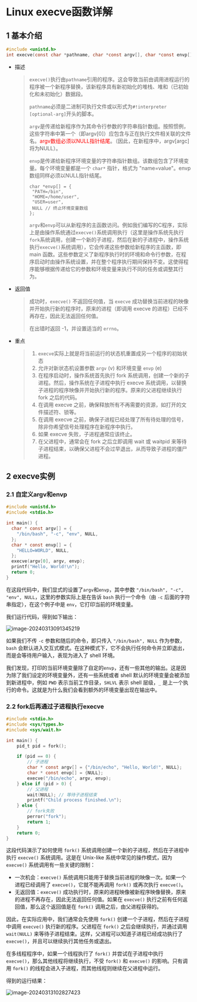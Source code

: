 # Linux execve函数详解

## 1 基本介绍

```c
#include <unistd.h>
int execve(const char *pathname, char *const argv[], char *const envp[]);
```

* 描述

	> `execve()`执行由`pathname`引用的程序。这会导致当前由调用进程运行的程序被一个新程序替换，该新程序具有新初始化的堆栈、堆和（已初始化和未初始化）数据段。
	>
	> `pathname`必须是二进制可执行文件或以形式为`#!interpreter [optional-arg]`开头的脚本。
	>
	> `argv`是传递给新程序作为其命令行参数的字符串指针数组。按照惯例，这些字符串中第一个（即argv[0]）应包含与正在执行文件相关联的文件名。<font color="red">argv数组必须以NULL指针结尾</font>。（因此，在新程序中，argv[argc]将为NULL）。
	>
	> `envp`是传递给新程序环境变量的字符串指针数组。该数组包含了环境变量。每个环境变量都是一个 `char*` 指针，格式为 "name=value"。envp数组同样必须以NULL指针结尾。
	>
	> ```
	> char *envp[] = {
	>  "PATH=/bin",
	>  "HOME=/home/user",
	>  "USER=user",
	>  NULL // 终止环境变量数组
	> };
	> ```
	>
	> `argv`和`envp`可以从新程序的主函数访问。例如我们编写的C程序，实际上是由操作系统通过`execve()`系统调用执行（这里是操作系统先执行`fork`系统调用，创建一个新的子进程，然后在新的子进程中，操作系统执行`execve()`系统调用），它会传递这些参数给新程序的主函数，即 main 函数。这些参数定义了新程序执行时的环境和命令行参数，在程序启动时由操作系统设置，并在整个程序执行期间保持不变。这使得程序能够根据传递给它的参数和环境变量来执行不同的任务或调整其行为。

* 返回值

	> 成功时，`execve()` 不返回任何值，当 `execve` 成功替换当前进程的映像并开始执行新的程序时，原来的进程（即调用 execve 的进程）已经不再存在，因此无法返回任何值。
	>
	> 在出错时返回 -1，并设置适当的 `errno`。

* 重点

	> 1. `execve`实际上就是将当前运行的状态机重置成另一个程序的初始状态
	> 2. 允许对新状态机设置参数 `argv` (v) 和环境变量 `envp` (e)
	> 3. 在程序启动时，操作系统首先执行 fork 系统调用，创建一个新的子进程。然后，操作系统在子进程中执行 execve 系统调用，以替换子进程的程序映像并开始执行新的程序。原来的父进程继续执行 fork 之后的代码。
	> 4. 在调用 execve 之前，确保释放所有不再需要的资源，如打开的文件描述符、锁等。
	> 5. 在调用 execve 之前，确保子进程已经处理了所有待处理的信号，除非你希望信号处理程序在新程序中执行。
	> 6. 如果 execve 失败，子进程通常应该终止。
	> 7. 在父进程中，通常会在 fork 之后立即调用 wait 或 waitpid 来等待子进程结束，以确保父进程不会过早退出，从而导致子进程的僵尸进程。

## 2 execve实例

### 2.1 自定义argv和envp

```c
#include <unistd.h>
#include <stdio.h>

int main() {
  char * const argv[] = {
    "/bin/bash", "-c", "env", NULL,
  };
  char * const envp[] = {
    "HELLO=WORLD", NULL,
  };
  execve(argv[0], argv, envp);
  printf("Hello, World!\n");
  return 0;
}
```

在这段代码中，我们显式的设置了`argv`和`envp`，其中参数 `"/bin/bash", "-c", "env", NULL`，这里的参数实际上是在告诉 `bash` 执行一个命令（由 `-c` 后面的字符串指定），在这个例子中是 `env`，它打印当前的环境变量。

我们运行代码，得到如下输出：

![image-20240313091345219](https://raw.githubusercontent.com/unique-pure/NewPicGoLibrary/main/img/image-20240313091345219.png)

如果我们不传 `-c` 参数和随后的命令，即只传入 `"/bin/bash", NULL` 作为参数，`bash` 会默认进入交互式模式。在这种模式下，它不会执行任何命令并立即退出，而是会等待用户输入，表现为进入了 shell 环境。

我们发现，打印的当前环境变量除了自定的`envp`，还有一些其他的输出。这是因为除了我们设定的环境变量外，还有一些系统或者 shell 默认的环境变量会被添加到新进程中，例如 `PWD` 表示当前工作目录，`SHLVL` 表示 shell 层级，`_` 是上一个执行的命令。这就是为什么我们会看到额外的环境变量出现在输出中。

### 2.2 fork后再通过子进程执行execve

```c
#include <stdio.h>
#include <sys/types.h>
#include <sys/wait.h>

int main() {
    pid_t pid = fork();

    if (pid == 0) {
        // 子进程
        char * const argv[] = {"/bin/echo", "Hello, World!", NULL};
        char * const envp[] = {NULL};
        execve("/bin/echo", argv, envp);
    } else if (pid > 0) {
        // 父进程
        wait(NULL); // 等待子进程结束
        printf("Child process finished.\n");
    } else {
        // fork失败
        perror("fork");
        return 1;
    }
    return 0;
}
```

这段代码演示了如何使用 `fork()` 系统调用创建一个新的子进程，然后在子进程中执行 `execve()` 系统调用。这是在 Unix-like 系统中常见的操作模式，因为 `execve()` 系统调用有一些关键的限制：

* 一次机会：`execve()` 系统调用只能用于替换当前进程的映像一次。如果一个进程已经调用了 `execve()`，它就不能再调用 `fork()` 或再次执行 `execve()`。
* 无返回值：`execve()` 成功执行时，原来的进程映像被新程序映像替换，原来的进程不再存在，因此无法返回任何值。如果在 `execve()` 执行之前有任何返回值，那么这个返回值是在 `fork()` 调用之后，由父进程获得的。

因此，在实际应用中，我们通常会先使用 `fork()` 创建一个子进程，然后在子进程中调用 `execve()` 执行新的程序。父进程在 `fork()` 之后会继续执行，并通过调用 `wait(NULL)` 来等待子进程结束。这样，父进程可以知道子进程已经成功执行了 `execve()`，并且可以继续执行其他任务或退出。

在多线程程序中，如果一个线程执行了 `fork()` 并尝试在子进程中执行 `execve()`，那么其他线程将继续执行，不受 `fork()` 和 `execve()` 的影响。只有调用 `fork()` 的线程会进入子进程，而其他线程则继续在父进程中运行。

得到的运行结果：

![image-20240313102827423](https://raw.githubusercontent.com/unique-pure/NewPicGoLibrary/main/img/image-20240313102827423.png)